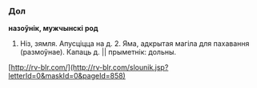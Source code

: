 ### Дол
**назоўнік, мужчынскі род**

1. Ніз, зямля. Апусціцца на д. 2. Яма, адкрытая магіла для пахавання (размоўнае). Капаць д. || прыметнік: дольны.

<a rel="author">[http://rv-blr.com/](http://rv-blr.com/slounik.jsp?letterId=0&maskId=0&pageId=858)</a>
